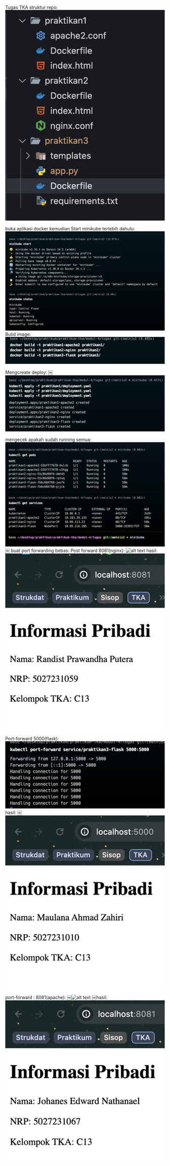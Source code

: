 Tugas TKA
struktur repo:
![alt text](/img/praktikan1.png)

buka aplikasi docker kemudian
Start minikube terlebih dahulu:
![alt text](img/image.png)
Bulid image:
![alt text](</img/docker butld -t praktikan2-nginx praktikan2.png>)

Mengcreate deploy:
￼![alt text](</img/deployment.appspraktikan1-apache2 created.png>)

mengecek apakah sudah running semua:
![alt text](</img/kubectl get pods.png>)
￼
buat port forwarding bebas:
Post forward 8081(nginx):
![alt text](</img/ port-forward servicepraktikan2-nginx 808180.png>)
hasil:
![alt text](</img/Informasi Pribadi.png>)

Port-forward 5000(flask):
![alt text](</img/kubectl port-forward servicepraktikan3-flask 50005000.png>)
hasil:
￼![alt text](</img/Informasi Pribadi-1.png>)
port-forward : 8081(apache):
￼![alt text](</img/base ~desktoppraktikumpraktikum-tkamodul-4tugas git(main)≤2 .png>)
￼hasil:
![alt text](</img/Informasi Pribadi-2.png>)
